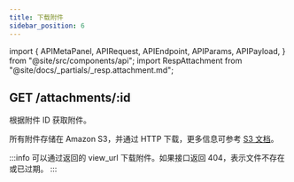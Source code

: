 ```yaml
---
title: 下载附件
sidebar_position: 6
---
```


import {
  APIMetaPanel,
  APIRequest,
  APIEndpoint,
  APIParams,
  APIPayload,
} from "@site/src/components/api";
import RespAttachment from "@site/docs/_partials/_resp.attachment.md";

## GET /attachments/:id

根据附件 ID 获取附件。

所有附件存储在 Amazon S3，并通过 HTTP 下载，更多信息可参考 [S3 文档](https://docs.aws.amazon.com/AmazonS3/latest/API/sigv4-post-example.html)。

<APIEndpoint url="/attachments/:id" />

<APIMetaPanel scope="Authorized" />

<APIParams
  p-id="附件 ID，可通过 POST /attachments 获取"
  p-id-required={true}
/>

<APIRequest
  title="Update attachment meta info"
  method="POST"
  url="/attachments/$ATTACHMENT_ID"
/>

<RespAttachment />

:::info
可以通过返回的 view_url 下载附件。如果接口返回 404，表示文件不存在或已过期。
:::

